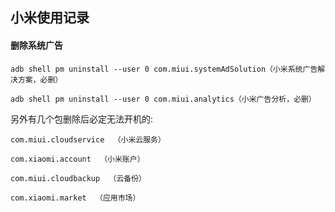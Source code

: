 
## 小米使用记录

#### 删除系统广告
``` Shell
adb shell pm uninstall --user 0 com.miui.systemAdSolution（小米系统广告解决方案，必删）

adb shell pm uninstall --user 0 com.miui.analytics（小米广告分析，必删）
```
另外有几个包删除后必定无法开机的:
```
com.miui.cloudservice  （小米云服务）

com.xiaomi.account  （小米账户）

com.miui.cloudbackup  （云备份）

com.xiaomi.market  （应用市场）
```